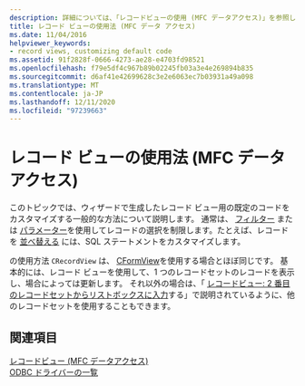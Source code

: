 ```yaml
---
description: 詳細については、「レコードビューの使用 (MFC データアクセス)」を参照してください。
title: レコード ビューの使用法 (MFC データ アクセス)
ms.date: 11/04/2016
helpviewer_keywords:
- record views, customizing default code
ms.assetid: 91f2828f-0666-4273-ae28-e4703fd98521
ms.openlocfilehash: f79e5df4c967b89b02245fb03a3e4e269894b835
ms.sourcegitcommit: d6af41e42699628c3e2e6063ec7b03931a49a098
ms.translationtype: MT
ms.contentlocale: ja-JP
ms.lasthandoff: 12/11/2020
ms.locfileid: "97239663"
---
```

# <a name="using-a-record-view--mfc-data-access"></a>レコード ビューの使用法 (MFC データ アクセス)

このトピックでは、ウィザードで生成したレコード ビュー用の既定のコードをカスタマイズする一般的な方法について説明します。 通常は、 [フィルター](../data/odbc/recordset-filtering-records-odbc.md) または [パラメーター](../data/odbc/recordset-parameterizing-a-recordset-odbc.md)を使用してレコードの選択を制限します。たとえば、レコードを [並べ替える](../data/odbc/recordset-sorting-records-odbc.md) には、SQL ステートメントをカスタマイズします。

の使用方法 `CRecordView` は、 [CFormView](../mfc/reference/cformview-class.md)を使用する場合とほぼ同じです。 基本的には、レコード ビューを使用して、1 つのレコードセットのレコードを表示し、場合によっては更新します。 それ以外の場合は、「 [レコードビュー: 2 番目のレコードセットからリストボックスに入力](../data/filling-a-list-box-from-a-second-recordset-mfc-data-access.md)する」で説明されているように、他のレコードセットを使用することもできます。

## <a name="see-also"></a>関連項目

[レコードビュー (MFC データアクセス)](../data/record-views-mfc-data-access.md)<br/>
[ODBC ドライバーの一覧](../data/odbc/odbc-driver-list.md)
